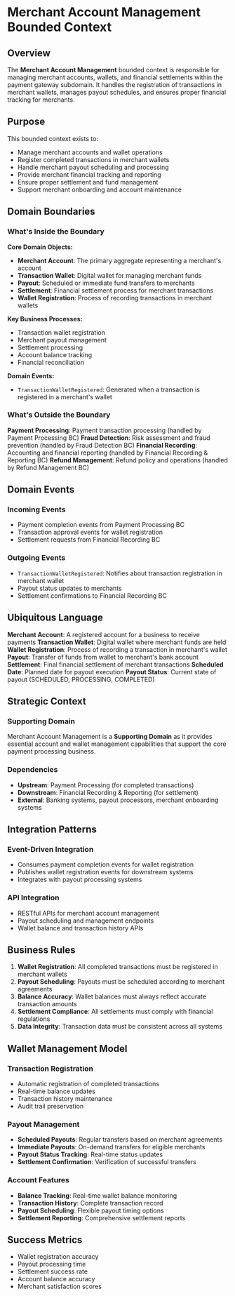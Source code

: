 # Merchant Account Management Bounded Context

## Overview

The **Merchant Account Management** bounded context is responsible for managing merchant accounts, wallets, and financial settlements within the payment gateway subdomain. It handles the registration of transactions in merchant wallets, manages payout schedules, and ensures proper financial tracking for merchants.

## Purpose

This bounded context exists to:
- Manage merchant accounts and wallet operations
- Register completed transactions in merchant wallets
- Handle merchant payout scheduling and processing
- Provide merchant financial tracking and reporting
- Ensure proper settlement and fund management
- Support merchant onboarding and account maintenance

## Domain Boundaries

### What's Inside the Boundary

**Core Domain Objects:**
- **Merchant Account**: The primary aggregate representing a merchant's account
- **Transaction Wallet**: Digital wallet for managing merchant funds
- **Payout**: Scheduled or immediate fund transfers to merchants
- **Settlement**: Financial settlement process for merchant transactions
- **Wallet Registration**: Process of recording transactions in merchant wallets

**Key Business Processes:**
- Transaction wallet registration
- Merchant payout management
- Settlement processing
- Account balance tracking
- Financial reconciliation

**Domain Events:**
- `TransactionWalletRegistered`: Generated when a transaction is registered in a merchant's wallet

### What's Outside the Boundary

**Payment Processing**: Payment transaction processing (handled by Payment Processing BC)
**Fraud Detection**: Risk assessment and fraud prevention (handled by Fraud Detection BC)
**Financial Recording**: Accounting and financial reporting (handled by Financial Recording & Reporting BC)
**Refund Management**: Refund policy and operations (handled by Refund Management BC)

## Domain Events

### Incoming Events
- Payment completion events from Payment Processing BC
- Transaction approval events for wallet registration
- Settlement requests from Financial Recording BC

### Outgoing Events
- `TransactionWalletRegistered`: Notifies about transaction registration in merchant wallet
- Payout status updates to merchants
- Settlement confirmations to Financial Recording BC

## Ubiquitous Language

**Merchant Account**: A registered account for a business to receive payments
**Transaction Wallet**: Digital wallet where merchant funds are held
**Wallet Registration**: Process of recording a transaction in merchant's wallet
**Payout**: Transfer of funds from wallet to merchant's bank account
**Settlement**: Final financial settlement of merchant transactions
**Scheduled Date**: Planned date for payout execution
**Payout Status**: Current state of payout (SCHEDULED, PROCESSING, COMPLETED)

## Strategic Context

### Supporting Domain
Merchant Account Management is a **Supporting Domain** as it provides essential account and wallet management capabilities that support the core payment processing business.

### Dependencies
- **Upstream**: Payment Processing (for completed transactions)
- **Downstream**: Financial Recording & Reporting (for settlement)
- **External**: Banking systems, payout processors, merchant onboarding systems

## Integration Patterns

### Event-Driven Integration
- Consumes payment completion events for wallet registration
- Publishes wallet registration events for downstream systems
- Integrates with payout processing systems

### API Integration
- RESTful APIs for merchant account management
- Payout scheduling and management endpoints
- Wallet balance and transaction history APIs

## Business Rules

1. **Wallet Registration**: All completed transactions must be registered in merchant wallets
2. **Payout Scheduling**: Payouts must be scheduled according to merchant agreements
3. **Balance Accuracy**: Wallet balances must always reflect accurate transaction amounts
4. **Settlement Compliance**: All settlements must comply with financial regulations
5. **Data Integrity**: Transaction data must be consistent across all systems

## Wallet Management Model

### Transaction Registration
- Automatic registration of completed transactions
- Real-time balance updates
- Transaction history maintenance
- Audit trail preservation

### Payout Management
- **Scheduled Payouts**: Regular transfers based on merchant agreements
- **Immediate Payouts**: On-demand transfers for eligible merchants
- **Payout Status Tracking**: Real-time status updates
- **Settlement Confirmation**: Verification of successful transfers

### Account Features
- **Balance Tracking**: Real-time wallet balance monitoring
- **Transaction History**: Complete transaction record
- **Payout Scheduling**: Flexible payout timing options
- **Settlement Reporting**: Comprehensive settlement reports

## Success Metrics

- Wallet registration accuracy
- Payout processing time
- Settlement success rate
- Account balance accuracy
- Merchant satisfaction scores 
